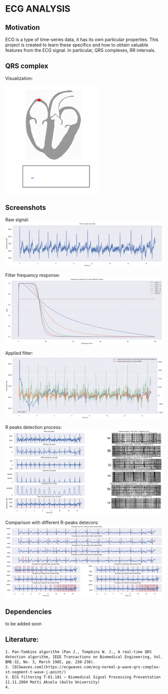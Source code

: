 # ECG ANALYSIS


## Motivation
ECG is a type of time-series data, it has its own particular properties.
This project is created to learn these specifics and how to obtain valuable features from the ECG signal. In particular, QRS complexes, RR intervals.


## QRS complex
Visualization:

<img src="images/ECG_principle_slow.gif" width="300px"/>


## Screenshots

Raw signal:
![Raw signal](images/raw_signal.png)

Filter frequency response:
![Filter frequency response](images/Filter_frequency_response.png)

Applied filter:
![Applied filter](images/applied_filter.png)

R peaks detection process:
![R peaks detection process](images/R_peaks_detection_process.png)

Comparison with different R-peaks detecors:
![Comparison with different R-peaks detecors](images/Comparison_with_different_R-peaks_detecors.png)




## Dependencies
  to be added soon


## Literature:
    1. Pan-Tomkins algorithm (Pan J., Tompkins W. J., A real-time QRS detection algorithm, IEEE Transactions on Biomedical Engineering, Vol. BME-32, No. 3, March 1985, pp. 230-236).
    2. [ECGwaves.com](https://ecgwaves.com/ecg-normal-p-wave-qrs-complex-st-segment-t-wave-j-point/)
    3. ECG filtering T-61.181 – Biomedical Signal Processing Presentation 11.11.2004 Matti Aksela (Aalto University)
    4.
